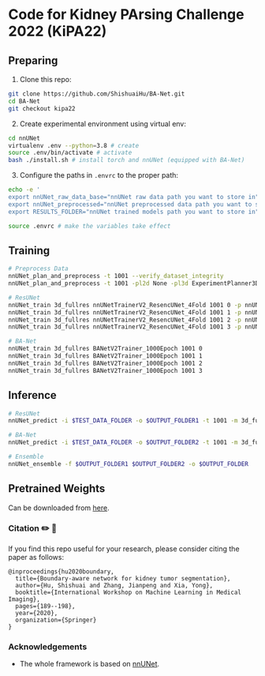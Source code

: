 # Code for Kidney PArsing Challenge 2022 (KiPA22)

## Preparing
1. Clone this repo:

```bash
git clone https://github.com/ShishuaiHu/BA-Net.git
cd BA-Net
git checkout kipa22
```

2. Create experimental environment using virtual env:

```bash
cd nnUNet
virtualenv .env --python=3.8 # create
source .env/bin/activate # activate
bash ./install.sh # install torch and nnUNet (equipped with BA-Net)
```

3. Configure the paths in `.envrc` to the proper path:

```bash
echo -e '
export nnUNet_raw_data_base="nnUNet raw data path you want to store in"
export nnUNet_preprocessed="nnUNet preprocessed data path you want to store in, SSD is prefered"
export RESULTS_FOLDER="nnUNet trained models path you want to store in"' > .envrc

source .envrc # make the variables take effect
```

## Training
```bash
# Preprocess Data
nnUNet_plan_and_preprocess -t 1001 --verify_dataset_integrity
nnUNet_plan_and_preprocess -t 1001 -pl2d None -pl3d ExperimentPlanner3DFabiansResUNet_v21

# ResUNet
nnUNet_train 3d_fullres nnUNetTrainerV2_ResencUNet_4Fold 1001 0 -p nnUNetPlans_FabiansResUNet_v2.1
nnUNet_train 3d_fullres nnUNetTrainerV2_ResencUNet_4Fold 1001 1 -p nnUNetPlans_FabiansResUNet_v2.1 
nnUNet_train 3d_fullres nnUNetTrainerV2_ResencUNet_4Fold 1001 2 -p nnUNetPlans_FabiansResUNet_v2.1
nnUNet_train 3d_fullres nnUNetTrainerV2_ResencUNet_4Fold 1001 3 -p nnUNetPlans_FabiansResUNet_v2.1

# BA-Net
nnUNet_train 3d_fullres BANetV2Trainer_1000Epoch 1001 0
nnUNet_train 3d_fullres BANetV2Trainer_1000Epoch 1001 1 
nnUNet_train 3d_fullres BANetV2Trainer_1000Epoch 1001 2
nnUNet_train 3d_fullres BANetV2Trainer_1000Epoch 1001 3
```

## Inference

```bash
# ResUNet
nnUNet_predict -i $TEST_DATA_FOLDER -o $OUTPUT_FOLDER1 -t 1001 -m 3d_fullres -tr nnUNetTrainerV2_ResencUNet_4Fold -p nnUNetPlans_FabiansResUNet_v2.1 --save_npz

# BA-Net
nnUNet_predict -i $TEST_DATA_FOLDER -o $OUTPUT_FOLDER2 -t 1001 -m 3d_fullres -tr BANetV2Trainer_1000Epoch -p nnUNetPlans_FabiansResUNet_v2.1 --save_npz

# Ensemble
nnUNet_ensemble -f $OUTPUT_FOLDER1 $OUTPUT_FOLDER2 -o $OUTPUT_FOLDER
```

## Pretrained Weights

Can be downloaded from [here]().

### Citation ✏️ 📄

If you find this repo useful for your research, please consider citing the paper as follows:

```
@inproceedings{hu2020boundary,
  title={Boundary-aware network for kidney tumor segmentation},
  author={Hu, Shishuai and Zhang, Jianpeng and Xia, Yong},
  booktitle={International Workshop on Machine Learning in Medical Imaging},
  pages={189--198},
  year={2020},
  organization={Springer}
}
```

### Acknowledgements

- The whole framework is based on [nnUNet](https://github.com/MIC-DKFZ/nnUNet).
